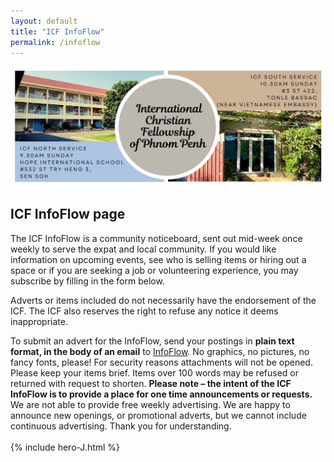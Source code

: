 ```yaml
---
layout: default
title: "ICF InfoFlow"
permalink: /infoflow
---
```

![ICF group photo](assets/images/icf-banner.jpg)
## ICF InfoFlow page

The ICF InfoFlow is a community noticeboard, sent out mid-week once weekly to
serve the expat and local community. If you would like information on upcoming
events, see who is selling items or hiring out a space or if you are seeking a
job or volunteering experience, you may subscribe by filling in the form below.

Adverts or items included do not necessarily have the endorsement of the ICF.
The ICF also reserves the right to refuse any notice it deems inappropriate.

To submit an advert for the InfoFlow, send your postings in **plain text format,
in the body of an email** to [InfoFlow](mailto:infoflow@icfpp.org). No graphics, no pictures, no
fancy fonts, please! For security reasons attachments will not be opened. Please
keep your items brief. Items over 100 words may be refused or returned with
request to shorten. **Please note – the intent of the ICF InfoFlow is to provide a
place for one time announcements or requests.** We are not able to provide free
weekly advertising. We are happy to announce new openings, or promotional adverts,
but we cannot include continuous advertising. Thank you for understanding.
<br> <br>
{% include hero-J.html %}
